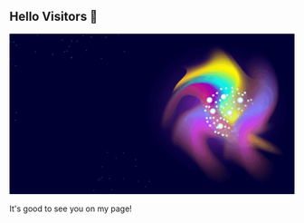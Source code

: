 ## Hello Visitors 👋


![Greet](https://github.com/AbdulHaiKarimi/AbdulHaiKarimi/blob/main/.images/greet.gif?raw=True)

It's good to see you on my page!

<!--
**AbdulHaiKarimi/AbdulHaiKarimi** is a ✨ _special_ ✨ repository because its `README.md` (this file) appears on your GitHub profile.

Here are some ideas to get you started:

- 🔭 I’m currently working on ...
- 🌱 I’m currently learning ...
- 👯 I’m looking to collaborate on ...
- 🤔 I’m looking for help with ...
- 💬 Ask me about ...
- 📫 How to reach me: ...
- 😄 Pronouns: ...
- ⚡ Fun fact: ...
-->
